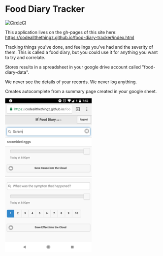 Food Diary Tracker
===
[![CircleCI](https://circleci.com/gh/codeallthethingz/food-diary-tracker.svg?style=svg)](https://circleci.com/gh/trackallthethingz/food-diary-tracker)

This application lives on the gh-pages of this site here: https://codeallthethingz.github.io/food-diary-tracker/index.html

Tracking things you've done, and feelings you've had and the severity of them.  This is called a food diary, but you could use it for anything you 
want to try and correlate.

Stores results in a spreadsheet in your google drive account called "food-diary-data".  

We never see the details of your records.  We never log anything.

Creates autocomplete from a summary page created in your google sheet.

<img src="images/screenshot.png?raw=true" height="500">